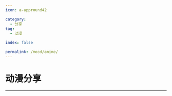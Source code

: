 ```yaml
---
icon: a-appround42

category:
  - 分享
tag:
  - 动漫

index: false

permalink: /mood/anime/
---
```


# 动漫分享

<Catalog base='/mood/anime/' />

---
